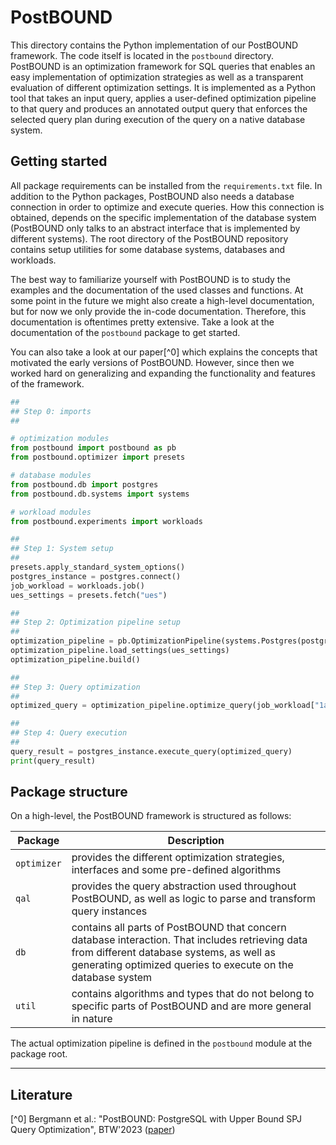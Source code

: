 # PostBOUND

This directory contains the Python implementation of our PostBOUND framework. The code itself is located in
the `postbound` directory. PostBOUND is an optimization framework for SQL queries that enables an easy implementation
of optimization strategies as well as a transparent evaluation of different optimization settings. It is implemented
as a Python tool that takes an input query, applies a user-defined optimization pipeline to that query and produces an
annotated output query that enforces the selected query plan during execution of the query on a native database system.

## Getting started

All package requirements can be installed from the `requirements.txt` file. In addition to the Python packages,
PostBOUND also needs a database connection in order to optimize and execute queries. How this connection is obtained,
depends on the specific implementation of the database system (PostBOUND only talks to an abstract interface that is
implemented by different systems). The root directory of the PostBOUND repository contains setup utilities for some
database systems, databases and workloads.

The best way to familiarize yourself with PostBOUND is to study the examples and the documentation of the used classes
and functions. At some point in the future we might also create a high-level documentation, but for now we only provide
the in-code documentation. Therefore, this documentation is oftentimes pretty extensive. Take a look at the
documentation of the `postbound` package to get started.

You can also take a look at our paper[^0] which explains the concepts that motivated the early versions of PostBOUND.
However, since then we worked hard on generalizing and expanding the functionality and features of the framework.

```python
##
## Step 0: imports
##

# optimization modules
from postbound import postbound as pb
from postbound.optimizer import presets

# database modules
from postbound.db import postgres
from postbound.db.systems import systems

# workload modules
from postbound.experiments import workloads

##
## Step 1: System setup
##
presets.apply_standard_system_options()
postgres_instance = postgres.connect()
job_workload = workloads.job()
ues_settings = presets.fetch("ues")

##
## Step 2: Optimization pipeline setup
##
optimization_pipeline = pb.OptimizationPipeline(systems.Postgres(postgres_instance))
optimization_pipeline.load_settings(ues_settings)
optimization_pipeline.build()

##
## Step 3: Query optimization
##
optimized_query = optimization_pipeline.optimize_query(job_workload["1a"])

##
## Step 4: Query execution
##
query_result = postgres_instance.execute_query(optimized_query)
print(query_result)
```

## Package structure

On a high-level, the PostBOUND framework is structured as follows:

| Package     | Description                                                                                                                                                                                                 |
|-------------|-------------------------------------------------------------------------------------------------------------------------------------------------------------------------------------------------------------|
| `optimizer` | provides the different optimization strategies, interfaces and some pre-defined algorithms                                                                                                                  |
| `qal`       | provides the query abstraction used throughout PostBOUND, as well as logic to parse and transform query instances                                                                                           |
| `db`        | contains all parts of PostBOUND that concern database interaction. That includes retrieving data from different database systems, as well as generating optimized queries to execute on the database system |
| `util`      | contains algorithms and types that do not belong to specific parts of PostBOUND and are more general in nature                                                                                              |                                                                                                                                                                                                             |

The actual optimization pipeline is defined in the `postbound` module at the package root.

---

## Literature

[^0] Bergmann et al.: "PostBOUND: PostgreSQL with Upper Bound SPJ Query Optimization", BTW'2023 ([paper](https://dl.gi.de/handle/20.500.12116/40318))
